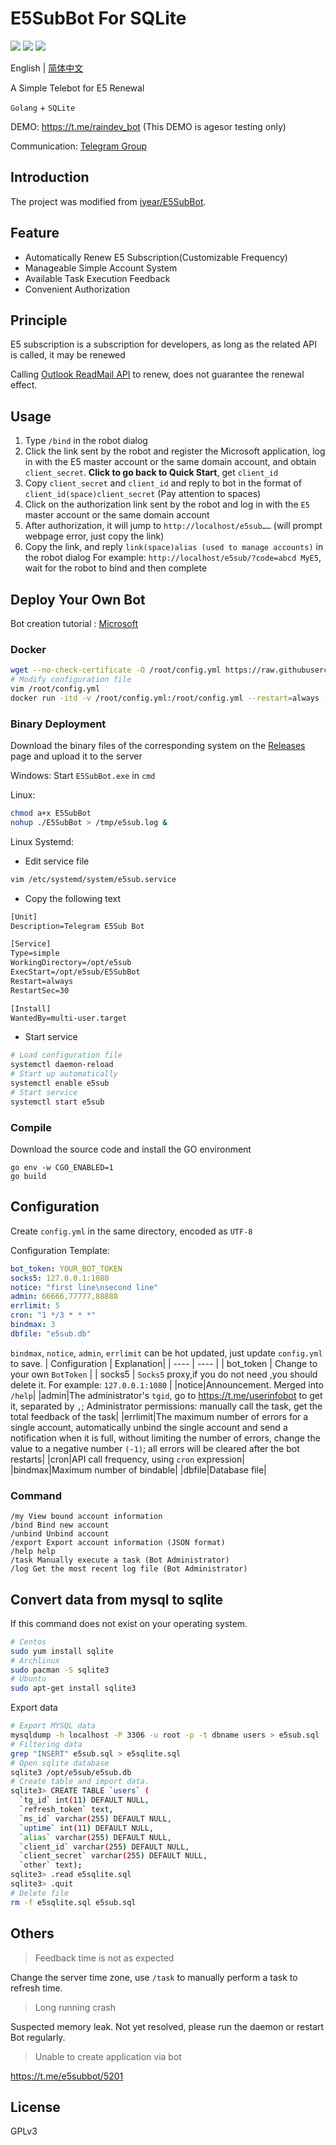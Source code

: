 # E5SubBot For SQLite

![](https://img.shields.io/github/go-mod/go-version/rainerosion/E5SubBot?style=flat-square)
![](https://img.shields.io/badge/license-GPL-lightgrey.svg?style=flat-square)
![](https://img.shields.io/github/v/release/rainerosion/E5SubBot?color=green&style=flat-square)

English | [简体中文](https://github.com/rainerosion/E5SubBot/blob/master/README_zhCN.md)

A Simple Telebot for E5 Renewal

`Golang` + `SQLite`

DEMO: https://t.me/raindev_bot (This DEMO is agesor testing only)

Communication: [Telegram Group](https://t.me/e5subbot)
## Introduction
The project was modified from [iyear/E5SubBot](https://github.com/iyear/E5SubBot).


## Feature

- Automatically Renew E5 Subscription(Customizable Frequency)
- Manageable Simple Account System
- Available Task Execution Feedback
- Convenient Authorization


## Principle

E5 subscription is a subscription for developers, as long as the related API is called, it may be renewed

Calling [Outlook ReadMail API](https://docs.microsoft.com/en-us/graph/api/user-list-messages?view=graph-rest-1.0&tabs=http) to renew, does not guarantee the renewal effect.

## Usage

1. Type `/bind` in the robot dialog
2. Click the link sent by the robot and register the Microsoft application, log in with the E5 master account or the same domain account, and obtain `client_secret`. **Click to go back to Quick Start**, get `client_id`
3. Copy `client_secret` and `client_id` and reply to bot in the format of `client_id(space)client_secret`
   (Pay attention to spaces)
4. Click on the authorization link sent by the robot and log in with the `E5` master account or the same domain account
5. After authorization, it will jump to `http://localhost/e5sub……` (will prompt webpage error, just copy the link)
6. Copy the link, and reply `link(space)alias (used to manage accounts)` in the robot dialog
   For example: `http://localhost/e5sub/?code=abcd MyE5`, wait for the robot to bind and then complete

## Deploy Your Own Bot

Bot creation tutorial : [Microsoft](https://docs.microsoft.com/en-us/azure/bot-service/bot-service-channel-connect-telegram?view=azure-bot-service-4.0)

### Docker
```bash
wget --no-check-certificate -O /root/config.yml https://raw.githubusercontent.com/rainerosion/E5SubBot/master/config.yml.example
# Modify configuration file
vim /root/config.yml
docker run -itd -v /root/config.yml:/root/config.yml --restart=always --name e5bot rainerosion/e5subbot-sqlite
```


### Binary Deployment

Download the binary files of the corresponding system on the [Releases](https://github.com/rainerosion/E5SubBot/releases) page and upload it to the server

Windows: Start `E5SubBot.exe` in `cmd`

Linux:

```bash
chmod a+x E5SubBot
nohup ./E5SubBot > /tmp/e5sub.log &
```
Linux Systemd:

- Edit service file

```bash
vim /etc/systemd/system/e5sub.service
```

- Copy the following text

```reStructuredText
[Unit]
Description=Telegram E5Sub Bot

[Service]
Type=simple
WorkingDirectory=/opt/e5sub
ExecStart=/opt/e5sub/E5SubBot
Restart=always
RestartSec=30

[Install]
WantedBy=multi-user.target
```

- Start service

```bash
# Load configuration file
systemctl daemon-reload
# Start up automatically
systemctl enable e5sub
# Start service
systemctl start e5sub
```

### Compile

Download the source code and install the GO environment

```shell
go env -w CGO_ENABLED=1
go build
```

## Configuration

Create `config.yml` in the same directory, encoded as `UTF-8`

Configuration Template:

```yaml
bot_token: YOUR_BOT_TOKEN
socks5: 127.0.0.1:1080
notice: "first line\nsecond line"
admin: 66666,77777,88888
errlimit: 5
cron: "1 */3 * * *"
bindmax: 3
dbfile: "e5sub.db"
```

`bindmax`, `notice`, `admin`, `errlimit` can be hot updated, just update `config.yml` to save.
|  Configuration   | Explanation|
|  ----  | ----  |
| bot_token  | Change to your own `BotToken` |
| socks5  | `Socks5` proxy,if you do not need ,you should delete it. For example: `127.0.0.1:1080` |
|notice|Announcement. Merged into `/help`|
|admin|The administrator's `tgid`, go to https://t.me/userinfobot to get it, separated by `,`; Administrator permissions: manually call the task, get the total feedback of the task|
|errlimit|The maximum number of errors for a single account, automatically unbind the single account and send a notification when it is full, without limiting the number of errors, change the value to a negative number `(-1)`; all errors will be cleared after the bot restarts|
|cron|API call frequency, using `cron` expression|
|bindmax|Maximum number of bindable|
|dbfile|Database file|

### Command
```
/my View bound account information
/bind Bind new account
/unbind Unbind account
/export Export account information (JSON format)
/help help
/task Manually execute a task (Bot Administrator)
/log Get the most recent log file (Bot Administrator)
```

## Convert data from mysql to sqlite

If this command does not exist on your operating system.

```bash
# Centos
sudo yum install sqlite
# Archlinux
sudo pacman -S sqlite3 
# Ubuntu
sudo apt-get install sqlite3
```

Export data

```bash
# Export MYSQL data
mysqldump -h localhost -P 3306 -u root -p -t dbname users > e5sub.sql
# Filtering data
grep "INSERT" e5sub.sql > e5sqlite.sql
# Open sqlite database
sqlite3 /opt/e5sub/e5sub.db
# Create table and import data.
sqlite3> CREATE TABLE `users` (
  `tg_id` int(11) DEFAULT NULL,
  `refresh_token` text,
  `ms_id` varchar(255) DEFAULT NULL,
  `uptime` int(11) DEFAULT NULL,
  `alias` varchar(255) DEFAULT NULL,
  `client_id` varchar(255) DEFAULT NULL,
  `client_secret` varchar(255) DEFAULT NULL,
  `other` text);
sqlite3> .read e5sqlite.sql
sqlite3> .quit
# Delete file
rm -f e5sqlite.sql e5sub.sql
```

## Others
> Feedback time is not as expected

Change the server time zone, use `/task` to manually perform a task to refresh time.

> Long running crash

Suspected memory leak. Not yet resolved, please run the daemon or restart Bot regularly.

> Unable to create application via bot

https://t.me/e5subbot/5201

## License

GPLv3 
